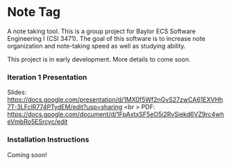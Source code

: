 # Note Tag

A note taking tool.
This is a group project for Baylor ECS Software Engineering I (CSI 3471). 
The goal of this software is to increase note organization and note-taking speed as well as studying ability.

This project is in early development. More details to come soon.

### Iteration 1 Presentation

Slides: https://docs.google.com/presentation/d/1MX0f5Wf2nGvS27zwCA61EXVHh7T-3LFclR774PTydEM/edit?usp=sharing <br \>
PDF:    https://docs.google.com/document/d/1FpAxtxSF5eO5i2RvSiekd6VZ9rc4wheVmbRo5ESrcyc/edit

### Installation Instructions

Coming soon!
